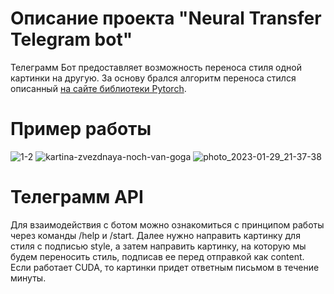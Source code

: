 # Описание проекта "Neural Transfer Telegram bot"
Телеграмм Бот предоставляет возможность переноса стиля одной картинки на другую. За основу брался алгоритм переноса стился описанный [на сайте библиотеки Pytorch](https://pytorch.org/tutorials/advanced/neural_style_tutorial.html).
# Пример работы
![1-2](https://user-images.githubusercontent.com/91438380/215349380-e753749f-32dd-4399-b127-b62c69069de4.jpg)
![kartina-zvezdnaya-noch-van-goga](https://user-images.githubusercontent.com/91438380/215349401-551d6a8c-7660-4644-96e5-520a1727dfc9.jpg)
![photo_2023-01-29_21-37-38](https://user-images.githubusercontent.com/91438380/215349408-f2165814-bfe1-4706-ba84-a2731ab9bb00.jpg)
# Телеграмм API

Для взаимодействия с ботом можно ознакомиться с принципом работы через команды /help и /start. Далее нужно направить картинку для стиля с подписью style, а затем направить картинку, на которую мы будем переносить стиль, подписав ее перед отправкой как content. Если работает CUDA, то картинки придет ответным письмом в течение минуты.
